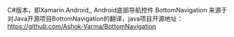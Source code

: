 C#版本，即Xamarin.Android,, Android底部导航控件 BottomNavigation
来源于对Java开源项目BottomNavigation的翻译，java项目开源地址：https://github.com/Ashok-Varma/BottomNavigation

